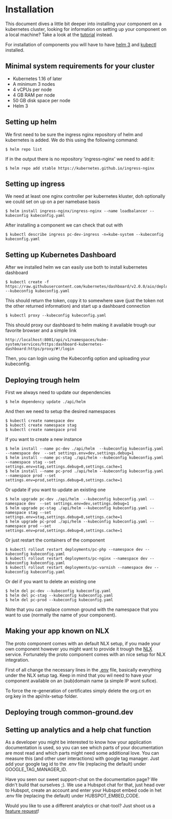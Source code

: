 # Installation
This document dives a little bit deeper into installing your component on a kubernetes cluster, looking for information on setting up your component on a local machine? Take a look at the [tutorial](TUTORIAL.md) instead. 

For installation of components you will have to have [helm 3](https://helm.sh) and [kubectl](https://kubernetes.io/docs/tasks/tools/install-kubectl/) installed.

## Minimal system requirements for your cluster
- Kubernetes 1.16 of later
- A minimum 3 nodes
- 4 vCPUs per node
- 4 GB RAM per node
- 50 GB disk space per node
- Helm 3

## Setting up helm
We first need to be sure the ingress nginx repository of helm and kubernetes is added. We do this using the following command:
```CLI
$ helm repo list
```

If in the output there is no repository 'ingress-nginx' we need to add it:

```CLI
$ helm repo add stable https://kubernetes.github.io/ingress-nginx
```

## Setting up ingress
We need at least one nginx controller per kubernetes kluster, doh optionally we could set on up on a per namebase basis

```CLI
$ helm install ingress-nginx/ingress-nginx --name loadbalancer --kubeconfig kubeconfig.yaml
```

After installing a component we can check that out with 

```CLI
$ kubectl describe ingress pc-dev-ingress -n=kube-system --kubeconfig kubeconfig.yaml
```

## Setting up Kubernetes Dashboard
After we installed helm we can easily use both to install kubernetes dashboard

```CLI
$ kubectl create -f https://raw.githubusercontent.com/kubernetes/dashboard/v2.0.0/aio/deploy/recommended.yaml --kubeconfig kubeconfig.yaml
```

This should return the token, copy it to somewhere save (just the token not the other returned information) and start up a dashboard connection

```CLI
$ kubectl proxy --kubeconfig kubeconfig.yaml
```

This should proxy our dashboard to helm making it available trough our favorite browser and a simple link
```CLI
http://localhost:8001/api/v1/namespaces/kube-system/services/https:dashboard-kubernetes-dashboard:https/proxy/#!/login
```

Then, you can login using the Kubeconfig option and uploading your kubeconfig.

## Deploying trough helm
First we always need to update our dependencies
```CLI
$ helm dependency update ./api/helm
```

And then we need to setup the desired namespaces
```CLI
$ kubectl create namespace dev
$ kubectl create namespace stag
$ kubectl create namespace prod
```

If you want to create a new instance
```CLI
$ helm install --name pc-dev ./api/helm  --kubeconfig kubeconfig.yaml --namespace dev  --set settings.env=dev,settings.debug=1
$ helm install --name pc-stag ./api/helm --kubeconfig kubeconfig.yaml --namespace stag --set settings.env=stag,settings.debug=0,settings.cache=1
$ helm install --name pc-prod ./api/helm --kubeconfig kubeconfig.yaml --namespace prod --set settings.env=prod,settings.debug=0,settings.cache=1
```

Or update if you want to update an existing one
```CLI
$ helm upgrade pc-dev ./api/helm  --kubeconfig kubeconfig.yaml --namespace dev  --set settings.env=dev,settings.debug=1
$ helm upgrade pc-stag ./api/helm --kubeconfig kubeconfig.yaml --namespace stag --set settings.env=stag,settings.debug=0,settings.cache=1
$ helm upgrade pc-prod ./api/helm --kubeconfig kubeconfig.yaml --namespace prod --set settings.env=prod,settings.debug=0,settings.cache=1
```

Or just restart the containers of the component
```CLI
$ kubectl rollout restart deployments/pc-php --namespace dev --kubeconfig kubeconfig.yaml
$ kubectl rollout restart deployments/pc-nginx --namespace dev --kubeconfig kubeconfig.yaml
$ kubectl rollout restart deployments/pc-varnish --namespace dev --kubeconfig kubeconfig.yaml
``` 
Or del if you want to delete an existing one
```CLI
$ helm del pc-dev --kubeconfig kubeconfig.yaml
$ helm del pc-stag --kubeconfig kubeconfig.yaml
$ helm del pc-prod --kubeconfig kubeconfig.yaml
```

Note that you can replace common ground with the namespace that you want to use (normally the name of your component).


## Making your app known on NLX
The proto component comes with an default NLX setup, if you made your own component however you might want to provide it trough the [NLX](https://www.nlx.io/) service. Fortunately the proto component comes with an nice setup for NLX integration.

First of all change the necessary lines in the [.env](.env) file, basically everything under the NLX setup tag. Keep in mind that you wil need to have your component available on an (sub)domain name (a simple IP wont sufice).

To force the re-generation of certificates simply delete the org.crt en org.key in the api/nlx-setup folder.


## Deploying trough common-ground.dev


## Setting up analytics and a help chat function
As a developer you might be interested to know how your application documentation is used, so you can see which parts of your documentation are most read and which parts might need some additional love. You can measure this (and other user interactions) with google tag manager. Just add your google tag id to the .env file (replacing the default) under GOOGLE_TAG_MANAGER_ID. 

Have you seen our sweet support-chat on the documentation page? We didn't build that ourselves ;). We use a Hubspot chat for that, just head over to Hubspot, create an account and enter your Hubspot embed code in het .env file (replacing the default) under HUBSPOT_EMBED_CODE.

Would you like to use a different analytics or chat-tool? Just shoot us a [feature request](https://github.com/ConductionNL/commonground-component/issues/new?assignees=&labels=&template=feature_request.md&title=New%20Analytics%20or%20Chat%20provider)!  
